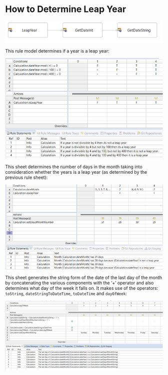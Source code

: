# How to Determine Leap Year

![Alt text](images/rf.png)

This rule model determines if a year is a leap year: 

![](images/sshot-36.png)

This sheet determines the number of days in the month taking into consideration whether the years is a leap year (as determined by the previous rule sheet):

![](images/sshot-37.png)

This sheet generates the string form of the date of the last day of the month by concatenating
the various components with the ‘+’ operator and also determines what day of the week it falls
on. It makes use of the operators: `toString`, `dateStringToDateTime`, `toDateTime` and `dayOfWeek`:

![](images/sshot-38.png)